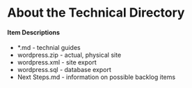 # About the Technical Directory

#### Item Descriptions

* *.md - technial guides
* wordpress.zip - actual, physical site
* wordpress.xml - site export
* wordpress.sql - database export
* Next Steps.md - information on possible backlog items
